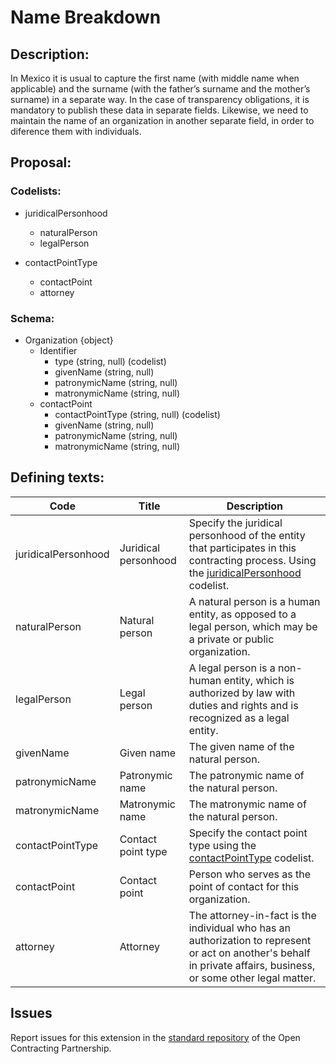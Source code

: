 # Name Breakdown
## Description:

In Mexico it is usual to capture the first name (with middle name when applicable) and the surname (with the father’s surname and the mother’s surname) in a separate way. In the case of transparency obligations, it is mandatory to publish these data in separate fields. Likewise, we need to maintain the name of an organization in another separate field, in order to diference them with individuals.

## Proposal:

### Codelists:

  - juridicalPersonhood
    - naturalPerson
    - legalPerson

  - contactPointType
    - contactPoint
    - attorney
    
### Schema:
  - Organization {object}
    - Identifier
      - type (string, null) (codelist)
      - givenName (string, null)
      - patronymicName (string, null)
      - matronymicName (string, null)
    - contactPoint
      - contactPointType (string, null) (codelist)
      - givenName (string, null)
      - patronymicName (string, null)
      - matronymicName (string, null)

## Defining texts:


**Code** | **Title** | **Description**
--|--|--
juridicalPersonhood | Juridical personhood | Specify the juridical personhood of the entity that participates in this contracting process. Using the [juridicalPersonhood](https://github.com/INAImexico/ocds_nameBreakdown_extension/blob/master/codelists/juridicalPersonhood.csv)  codelist.
naturalPerson | Natural person | A natural person is a human entity, as opposed to a legal person, which may be a private or public organization. 
legalPerson | Legal person | A legal person is a non-human entity, which is authorized by law with duties and rights and is recognized as a legal entity.
givenName | Given name | The given name of the natural person.
patronymicName | Patronymic name | The patronymic name of the natural person.
matronymicName | Matronymic name | The matronymic name of the natural person.
contactPointType | Contact point type | Specify the contact point type using the [contactPointType](https://github.com/INAImexico/ocds_nameBreakdown_extension/blob/master/codelists/contactPointType.csv)  codelist. 
contactPoint | Contact point | Person who serves as the point of contact for this organization.
attorney | Attorney | The attorney-in-fact is the individual who has an authorization to represent or act on another's behalf in private affairs, business, or some other legal matter.

## Issues 

Report issues for this extension in the [standard repository](https://github.com/open-contracting/standard/issues/637) of the Open Contracting Partnership.
